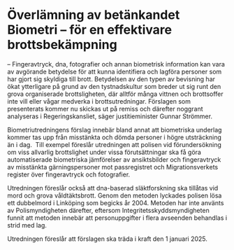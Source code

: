 # Överlämning av betänkandet Biometri – för en effektivare brottsbekämpning

– Fingeravtryck, dna, fotografier och annan biometrisk information kan vara av avgörande betydelse för att kunna identifiera och lagföra personer som har gjort sig skyldiga till brott. Betydelsen av den typen av bevisning har ökat ytterligare på grund av den tystnadskultur som breder ut sig runt den grova organiserade brottsligheten, där alltför många vittnen och brottsoffer inte vill eller vågar medverka i brottsutredningar. Förslagen som presenterats kommer nu skickas ut på remiss och därefter noggrant analyseras i Regeringskansliet, säger justitieminister Gunnar Strömmer.

Biometriutredningens förslag innebär bland annat att biometriska underlag kommer tas upp från misstänkta och dömda personer i högre utsträckning än i dag.  Till exempel föreslår utredningen att polisen vid förundersökning om viss allvarlig brottslighet under vissa förutsättningar ska få göra automatiserade biometriska jämförelser av ansiktsbilder och fingeravtryck av misstänkta gärningspersoner mot passregistret och Migrationsverkets register över fingeravtryck och fotografier.

Utredningen föreslår också att dna\-baserad släktforskning ska tillåtas vid mord och grova våldtäktsbrott. Genom den metoden lyckades polisen lösa ett dubbelmord i Linköping som begicks år 2004\. Metoden har inte använts av Polismyndigheten därefter, eftersom Integritetsskyddsmyndigheten funnit att metoden innebär att personuppgifter i flera avseenden behandlas i strid med lag.

Utredningen föreslår att förslagen ska träda i kraft den 1 januari 2025\.
